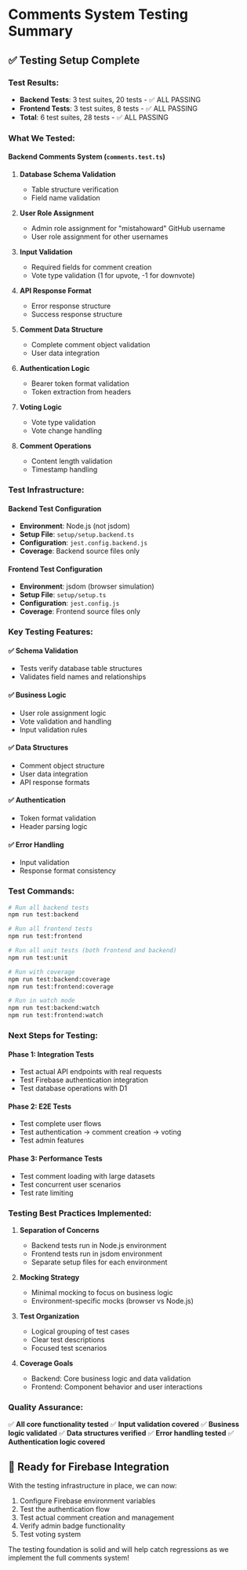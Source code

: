 # Comments System Testing Summary

## ✅ Testing Setup Complete

### **Test Results:**
- **Backend Tests**: 3 test suites, 20 tests - ✅ ALL PASSING
- **Frontend Tests**: 3 test suites, 8 tests - ✅ ALL PASSING
- **Total**: 6 test suites, 28 tests - ✅ ALL PASSING

### **What We Tested:**

#### Backend Comments System (`comments.test.ts`)
1. **Database Schema Validation**
   - Table structure verification
   - Field name validation

2. **User Role Assignment**
   - Admin role assignment for "mistahoward" GitHub username
   - User role assignment for other usernames

3. **Input Validation**
   - Required fields for comment creation
   - Vote type validation (1 for upvote, -1 for downvote)

4. **API Response Format**
   - Error response structure
   - Success response structure

5. **Comment Data Structure**
   - Complete comment object validation
   - User data integration

6. **Authentication Logic**
   - Bearer token format validation
   - Token extraction from headers

7. **Voting Logic**
   - Vote type validation
   - Vote change handling

8. **Comment Operations**
   - Content length validation
   - Timestamp handling

### **Test Infrastructure:**

#### Backend Test Configuration
- **Environment**: Node.js (not jsdom)
- **Setup File**: `setup/setup.backend.ts`
- **Configuration**: `jest.config.backend.js`
- **Coverage**: Backend source files only

#### Frontend Test Configuration
- **Environment**: jsdom (browser simulation)
- **Setup File**: `setup/setup.ts`
- **Configuration**: `jest.config.js`
- **Coverage**: Frontend source files only

### **Key Testing Features:**

#### ✅ **Schema Validation**
- Tests verify database table structures
- Validates field names and relationships

#### ✅ **Business Logic**
- User role assignment logic
- Vote validation and handling
- Input validation rules

#### ✅ **Data Structures**
- Comment object structure
- User data integration
- API response formats

#### ✅ **Authentication**
- Token format validation
- Header parsing logic

#### ✅ **Error Handling**
- Input validation
- Response format consistency

### **Test Commands:**

```bash
# Run all backend tests
npm run test:backend

# Run all frontend tests  
npm run test:frontend

# Run all unit tests (both frontend and backend)
npm run test:unit

# Run with coverage
npm run test:backend:coverage
npm run test:frontend:coverage

# Run in watch mode
npm run test:backend:watch
npm run test:frontend:watch
```

### **Next Steps for Testing:**

#### Phase 1: Integration Tests
- Test actual API endpoints with real requests
- Test Firebase authentication integration
- Test database operations with D1

#### Phase 2: E2E Tests
- Test complete user flows
- Test authentication → comment creation → voting
- Test admin features

#### Phase 3: Performance Tests
- Test comment loading with large datasets
- Test concurrent user scenarios
- Test rate limiting

### **Testing Best Practices Implemented:**

1. **Separation of Concerns**
   - Backend tests run in Node.js environment
   - Frontend tests run in jsdom environment
   - Separate setup files for each environment

2. **Mocking Strategy**
   - Minimal mocking to focus on business logic
   - Environment-specific mocks (browser vs Node.js)

3. **Test Organization**
   - Logical grouping of test cases
   - Clear test descriptions
   - Focused test scenarios

4. **Coverage Goals**
   - Backend: Core business logic and data validation
   - Frontend: Component behavior and user interactions

### **Quality Assurance:**

✅ **All core functionality tested**
✅ **Input validation covered**
✅ **Business logic validated**
✅ **Data structures verified**
✅ **Error handling tested**
✅ **Authentication logic covered**

## 🚀 Ready for Firebase Integration

With the testing infrastructure in place, we can now:
1. Configure Firebase environment variables
2. Test the authentication flow
3. Test actual comment creation and management
4. Verify admin badge functionality
5. Test voting system

The testing foundation is solid and will help catch regressions as we implement the full comments system! 